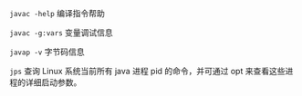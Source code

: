 `javac -help` 编译指令帮助

`javac -g:vars` 变量调试信息

`javap -v` 字节码信息

`jps` 查询 Linux 系统当前所有 java 进程 pid 的命令，并可通过 opt 来查看这些进程的详细启动参数。
